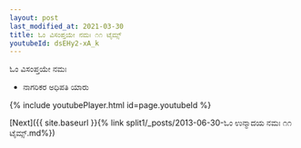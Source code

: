 ```yaml
---
layout: post
last_modified_at: 2021-03-30
title: ಓಂ ವಿಸಂಪ್ತಯೇ ನಮಃ ೧೧ ಟೈಮ್ಸ್
youtubeId: dsEHy2-xA_k
---
```

 
 
 ಓಂ ವಿಸಂಪ್ತಯೇ ನಮಃ  
 
 -  ನಾಗರಿಕರ ಅಧಿಪತಿ ಯಾರು 
 
  
 
  
 
 
 
 
 
 


{% include youtubePlayer.html id=page.youtubeId %}
 
[Next]({{ site.baseurl }}{% link  split1/_posts/2013-06-30-ಓಂ ಉನ್ಮಾದಯ ನಮಃ ೧೧ ಟೈಮ್ಸ್.md%})
 
